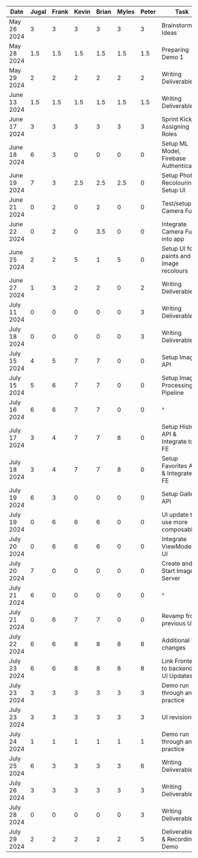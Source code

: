 | Date         | Jugal | Frank | Kevin | Brian | Myles | Peter | Task                                    |
|--------------|-------|-------|-------|-------|-------|-------|-----------------------------------------|
| May 26 2024  | 3     | 3     | 3     | 3     | 3     | 3     | Brainstorming Ideas                     |
| May 28 2024  | 1.5   | 1.5   | 1.5   | 1.5   | 1.5   | 1.5   | Preparing Demo 1                        |
| May 29 2024  | 2     | 2     | 2     | 2     | 2     | 2     | Writing Deliverable 1                   |
| June 13 2024 | 1.5   | 1.5   | 1.5   | 1.5   | 1.5   | 1.5   | Writing Deliverable 2                   |
| June 17 2024 | 3     | 3     | 3     | 3     | 3     | 3     | Sprint Kickoff, Assigning Roles         |
| June 18 2024 | 6     | 3     | 0     | 0     | 0     | 0     | Setup ML Model, Firebase Authentication |
| June 19 2024 | 7     | 3     | 2.5   | 2.5   | 2.5   | 0     | Setup Photo Recolouring, Setup UI       |
| June 21 2024 | 0     | 2     | 0     | 2     | 0     | 0     | Test/setup Camera Func.                 |
| June 22 2024 | 0     | 2     | 0     | 3.5   | 0     | 0     | Integrate Camera Func. into app         |
| June 25 2024 | 2     | 2     | 5     | 1     | 5     | 0     | Setup UI for paints and image recolours |
| June 27 2024 | 1     | 3     | 2     | 2     | 0     | 2     | Writing Deliverable 3                   |
| July 11 2024 | 0     | 0     | 0     | 0     | 0     | 3     | Writing Deliverable 4                   |
| July 18 2024 | 0     | 0     | 0     | 0     | 0     | 3     | Writing Deliverable 5                   |
| July 15 2024 | 4     | 5     | 7     | 7     | 0     | 0     | Setup Image API                         |
| July 15 2024 | 5     | 6     | 7     | 7     | 0     | 0     | Setup Image Processing Pipeline         |
| July 16 2024 | 6     | 6     | 7     | 7     | 0     | 0     | ^                                       |
| July 17 2024 | 3     | 4     | 7     | 7     | 8     | 0     | Setup History API & Integrate to FE     |
| July 18 2024 | 3     | 4     | 7     | 7     | 8     | 0     | Setup Favorites API & Integrate to FE   |
| July 19 2024 | 6     | 3     | 0     | 0     | 0     | 0     | Setup Gallery API                       |
| July 19 2024 | 0     | 6     | 6     | 6     | 0     | 0     | UI update to use more composables       |
| July 20 2024 | 0     | 6     | 6     | 6     | 0     | 0     | Integrate ViewModel to UI               |
| July 20 2024 | 7     | 0     | 0     | 0     | 0     | 0     | Create and Start Image Server           |
| July 21 2024 | 6     | 0     | 0     | 0     | 0     | 0     | ^                                       |
| July 21 2024 | 0     | 6     | 7     | 7     | 0     | 0     | Revamp from previous UI                 |
| July 22 2024 | 6     | 6     | 8     | 8     | 8     | 8     | Additional UI changes                   |
| July 23 2024 | 6     | 6     | 8     | 8     | 8     | 8     | Link Frontend to backend & UI Updates   |
| July 23 2024 | 3     | 3     | 3     | 3     | 3     | 3     | Demo run through and practice           |
| July 23 2024 | 3     | 3     | 3     | 3     | 3     | 3     | UI revisions                            |
| July 24 2024 | 1     | 1     | 1     | 1     | 1     | 1     | Demo run through and practice           |
| July 25 2024 | 6     | 3     | 3     | 3     | 3     | 6     | Writing Deliverable 6                   |
| July 26 2024 | 3     | 3     | 3     | 3     | 3     | 3     | Writing Deliverable 6                   |
| July 28 2024 | 0     | 0     | 0     | 0     | 0     | 3     | Writing Deliverable 7                   |
| July 29 2024 | 2     | 2     | 2     | 2     | 2     | 5     | Deliverable 7 & Recording Demo          |
